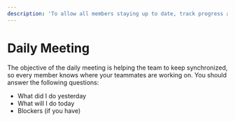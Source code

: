 ```yaml
---
description: 'To allow all members staying up to date, track progress and spot out blockers'
---
```


# Daily Meeting

The objective of the daily meeting is helping the team to keep synchronized, so every member knows where your teammates are working on. You should answer the following questions:

* What did I do yesterday
* What will I do today
* Blockers \(if you have\)



